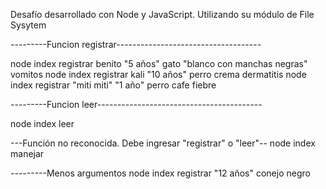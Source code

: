Desafío desarrollado con Node y JavaScript. Utilizando su módulo de File Sysytem

---------Funcion registrar------------------------------------

node index registrar benito "5 años" gato "blanco con manchas negras" vomitos
node index registrar kali "10 años" perro crema dermatitis
node index registrar "miti miti" "1 año" perro cafe fiebre

---------Funcion leer-----------------------------------------

node index leer

---Función no reconocida. Debe ingresar "registrar" o "leer"--
node index manejar

---------Menos argumentos
node index registrar "12 años" conejo negro
